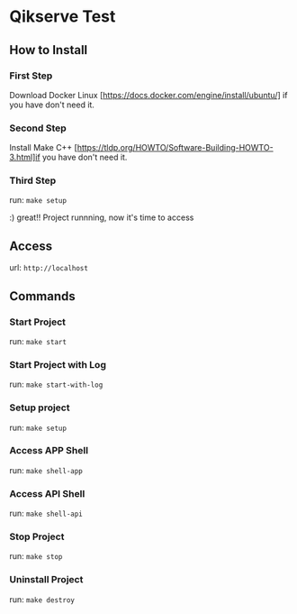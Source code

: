 # Qikserve Test

## How to Install

### First Step

Download Docker Linux [https://docs.docker.com/engine/install/ubuntu/] if you have don't need it.

### Second Step

Install Make C++ [https://tldp.org/HOWTO/Software-Building-HOWTO-3.html]if you have don't need it.

### Third Step
run: `make setup`

:) great!! Project runnning, now it's time to access

## Access

url: `http://localhost`

## Commands

### Start Project

run: `make start`

### Start Project with Log

run: `make start-with-log`

### Setup project

run: `make setup`

### Access APP Shell

run: `make shell-app`

### Access API Shell

run: `make shell-api`

### Stop Project

run: `make stop`

### Uninstall Project

run: `make destroy`
